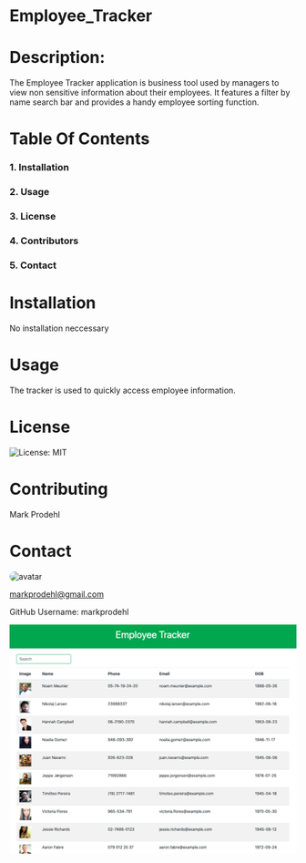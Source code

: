 
            
 # Employee_Tracker 
                                               
            
 # Description:
            
 The Employee Tracker application is business tool used by managers to view non sensitive information about their employees.  It features a filter by name search bar and provides a handy employee sorting function. 
            
 # Table Of Contents
            
 ### 1. Installation
            
 ### 2. Usage
            
 ### 3. License
            
 ### 4. Contributors           
            
 ### 5. Contact
            
 # Installation
            
 No installation neccessary
            
 # Usage
            
 The tracker is used to quickly access employee information.
            
 # License
            
 ![License: MIT](https://img.shields.io/badge/License-MIT-blue.svg)
            
 # Contributing
            
 Mark Prodehl
            
 # Contact
            
 <img src="https://avatars2.githubusercontent.com/u/31394631?v=4" alt="avatar" style="border-radius: 64px" width="60"/>
            
 markprodehl@gmail.com           
            
 GitHub Username: markprodehl  

 ![Screenshot](public/employee_tracker.png)                               
            